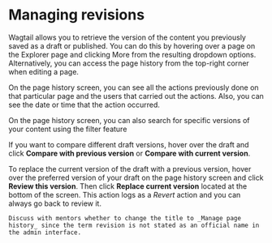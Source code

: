 # Managing revisions
Wagtail allows you to retrieve the version of the content you previously saved as a draft or published. You can do this by hovering over a page on the Explorer page and clicking More from the resulting dropdown options. Alternatively, you can access the page history from the top-right corner when editing a page.

On the page history screen, you can see all the actions previously done on that particular page and the users that carried out the actions. Also, you can see the date or time that the action occurred.

On the page history screen, you can also search for specific versions of your content using the filter feature

If you want to compare different draft versions, hover over the draft and click **Compare with previous version** or **Compare with current version**.

To replace the current version of the draft with a previous version, hover over the preferred version of your draft on the page history screen and click **Review this version**. Then click **Replace current version** located at the bottom of the screen. This action logs as a _Revert_ action and you can always go back to review it.


```Note
Discuss with mentors whether to change the title to _Manage page history_ since the term revision is not stated as an official name in the admin interface.
```